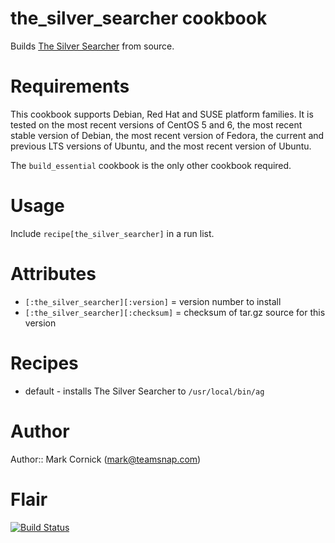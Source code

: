 # the_silver_searcher cookbook

Builds [The Silver Searcher](https://github.com/ggreer/the_silver_searcher)
from source.

# Requirements

This cookbook supports Debian, Red Hat and SUSE platform families. It is
tested on the most recent versions of CentOS 5 and 6, the most recent
stable version of Debian, the most recent version of Fedora, the current
and previous LTS versions of Ubuntu, and the most recent version of
Ubuntu.

The `build_essential` cookbook is the only other cookbook required.

# Usage

Include `recipe[the_silver_searcher]` in a run list.

# Attributes

* `[:the_silver_searcher][:version]` = version number to install
* `[:the_silver_searcher][:checksum]` = checksum of tar.gz source for this version

# Recipes

* default - installs The Silver Searcher to `/usr/local/bin/ag`

# Author

Author:: Mark Cornick (<mark@teamsnap.com>)

# Flair

[![Build Status](https://secure.travis-ci.org/teamsnap/the_silver_searcher-cookbook.png)](http://travis-ci.org/teamsnap/the_silver_searcher-cookbook)
